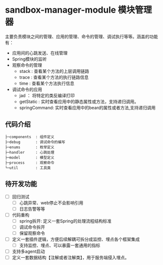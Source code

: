 # sandbox-manager-module 模块管理器

主要负责模块之间的管理、应用的管理、命令的管理、调试执行等等。涵盖的功能有：
- 应用间的心跳发送、在线管理
- Spring模块的监听
- 观察命令的管理
    - stack : 查看某个方法的上层调用链路
    - trace : 查看某个方法的执行链路信息
    - time : 查看某个方法执行信息
- 调试命令的应用
    - jad ： 将特定的类反编译打印
    - getStatic : 实时查看应用中的静态属性或方法，支持递归调用。
    - springCommand: 实时查看应用中的bean的属性或者方法,支持递归调用
 
 ## 代码介绍
 ```text
├─components  : 组件定义
├─debug       : 调试命令的编写
├─enums       : 枚举定义
├─handler     : 心跳处理
├─model       : 模型定义
├─process     : 观察命令
└─util        : 工具类
```

## 待开发功能
- [ ] 回归测试
    - [ ] 心跳异常、web停止不会影响引用
    - [ ] 日志告警等等
- [ ] 代码重构
    - [ ] spring拆开: 定义一套Spring的处理流程结构标准
    - [ ] 调试命令拆开
    - [ ] 保留观察命令
- [ ] 定义一套插件逻辑，方便后续解耦可拆分成监控、埋点各个框架集成
    - [ ] 支持监控、埋点、可以暴露一套通用的指标
- [ ] 支持多agent启动
- [ ] 定义一套数据结构【注解或者注解类】，用于服务端侵入埋点。
